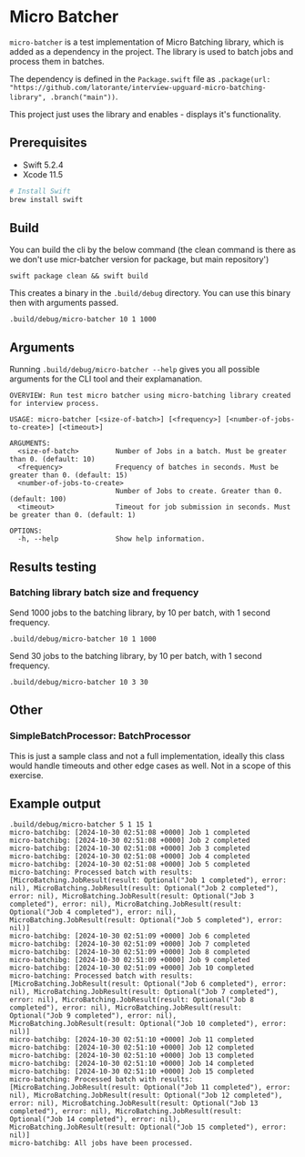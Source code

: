 # Micro Batcher

`micro-batcher` is a test implementation of Micro Batching library, which is added as a dependency in the project. The library is used to batch jobs and process them in batches.

The dependency is defined in the `Package.swift` file as `.package(url: "https://github.com/latorante/interview-upguard-micro-batching-library", .branch("main"))`. 

This project just uses the library and enables - displays it's functionality.

## Prerequisites

- Swift 5.2.4
- Xcode 11.5

```sh
# Install Swift
brew install swift
```

## Build

You can build the cli by the below command (the clean command is there as we don't use micr-batcher version for package, but main repository')

```
swift package clean && swift build 
```

This creates a binary in the `.build/debug` directory. You can use this binary then with arguments passed.

```
.build/debug/micro-batcher 10 1 1000
```

## Arguments

Running `.build/debug/micro-batcher --help` gives you all possible arguments for the CLI tool and their explamanation.

```
OVERVIEW: Run test micro batcher using micro-batching library created for interview process.

USAGE: micro-batcher [<size-of-batch>] [<frequency>] [<number-of-jobs-to-create>] [<timeout>]

ARGUMENTS:
  <size-of-batch>         Number of Jobs in a batch. Must be greater than 0. (default: 10)
  <frequency>             Frequency of batches in seconds. Must be greater than 0. (default: 15)
  <number-of-jobs-to-create>
                          Number of Jobs to create. Greater than 0. (default: 100)
  <timeout>               Timeout for job submission in seconds. Must be greater than 0. (default: 1)

OPTIONS:
  -h, --help              Show help information.

```

## Results testing

### Batching library batch size and frequency

Send 1000 jobs to the batching library, by 10 per batch, with 1 second frequency.

```
.build/debug/micro-batcher 10 1 1000
```

Send 30 jobs to the batching library, by 10 per batch, with 1 second frequency.

```
.build/debug/micro-batcher 10 3 30
```

## Other

### SimpleBatchProcessor: BatchProcessor

This is just a sample class and not a full implementation, ideally this class would handle timeouts and other edge cases as well. Not in a scope of this exercise.

## Example output

```
.build/debug/micro-batcher 5 1 15 1
micro-batchibg: [2024-10-30 02:51:08 +0000] Job 1 completed
micro-batchibg: [2024-10-30 02:51:08 +0000] Job 2 completed
micro-batchibg: [2024-10-30 02:51:08 +0000] Job 3 completed
micro-batchibg: [2024-10-30 02:51:08 +0000] Job 4 completed
micro-batchibg: [2024-10-30 02:51:08 +0000] Job 5 completed
micro-batching: Processed batch with results: [MicroBatching.JobResult(result: Optional("Job 1 completed"), error: nil), MicroBatching.JobResult(result: Optional("Job 2 completed"), error: nil), MicroBatching.JobResult(result: Optional("Job 3 completed"), error: nil), MicroBatching.JobResult(result: Optional("Job 4 completed"), error: nil), MicroBatching.JobResult(result: Optional("Job 5 completed"), error: nil)]
micro-batchibg: [2024-10-30 02:51:09 +0000] Job 6 completed
micro-batchibg: [2024-10-30 02:51:09 +0000] Job 7 completed
micro-batchibg: [2024-10-30 02:51:09 +0000] Job 8 completed
micro-batchibg: [2024-10-30 02:51:09 +0000] Job 9 completed
micro-batchibg: [2024-10-30 02:51:09 +0000] Job 10 completed
micro-batching: Processed batch with results: [MicroBatching.JobResult(result: Optional("Job 6 completed"), error: nil), MicroBatching.JobResult(result: Optional("Job 7 completed"), error: nil), MicroBatching.JobResult(result: Optional("Job 8 completed"), error: nil), MicroBatching.JobResult(result: Optional("Job 9 completed"), error: nil), MicroBatching.JobResult(result: Optional("Job 10 completed"), error: nil)]
micro-batchibg: [2024-10-30 02:51:10 +0000] Job 11 completed
micro-batchibg: [2024-10-30 02:51:10 +0000] Job 12 completed
micro-batchibg: [2024-10-30 02:51:10 +0000] Job 13 completed
micro-batchibg: [2024-10-30 02:51:10 +0000] Job 14 completed
micro-batchibg: [2024-10-30 02:51:10 +0000] Job 15 completed
micro-batching: Processed batch with results: [MicroBatching.JobResult(result: Optional("Job 11 completed"), error: nil), MicroBatching.JobResult(result: Optional("Job 12 completed"), error: nil), MicroBatching.JobResult(result: Optional("Job 13 completed"), error: nil), MicroBatching.JobResult(result: Optional("Job 14 completed"), error: nil), MicroBatching.JobResult(result: Optional("Job 15 completed"), error: nil)]
micro-batchibg: All jobs have been processed.
```
